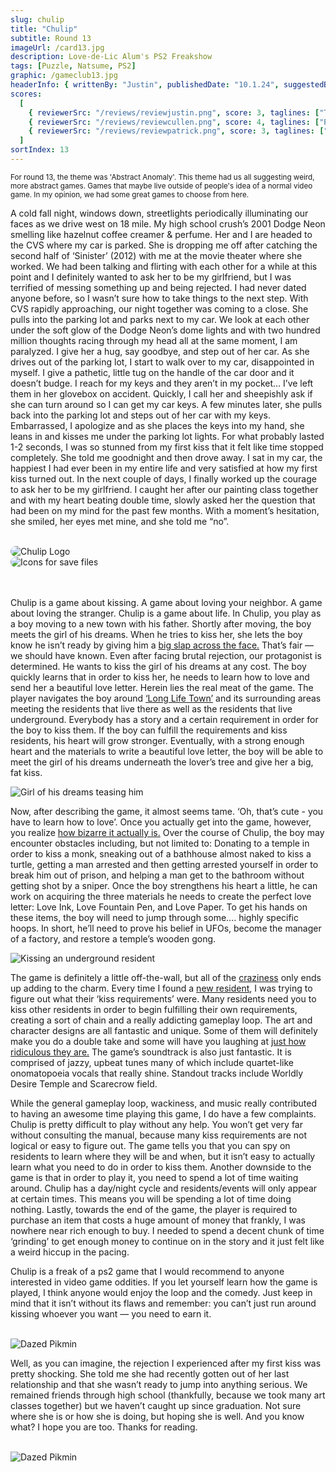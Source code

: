 ```yaml
---
slug: chulip
title: "Chulip"
subtitle: Round 13
imageUrl: /card13.jpg
description: Love-de-Lic Alum's PS2 Freakshow
tags: [Puzzle, Natsume, PS2]
graphic: /gameclub13.jpg
headerInfo: { writtenBy: "Justin", publishedDate: "10.1.24", suggestedBy: "Justin" }
scores:
  [
    { reviewerSrc: "/reviews/reviewjustin.png", score: 3, taglines: ["Thought I was rich, turns out I'm broke"] },
    { reviewerSrc: "/reviews/reviewcullen.png", score: 4, taglines: ["Pokemon for smoochin"] },
    { reviewerSrc: "/reviews/reviewpatrick.png", score: 3, taglines: ["All kissing should have a manual this thorough"] }
  ]
sortIndex: 13
---
```


<sub>For round 13, the theme was 'Abstract Anomaly'. This theme had us all suggesting weird, more abstract games. Games that maybe live outside of people's idea of a normal video game. In my opinion, we had some great games to choose from here.</sub>

A cold fall night, windows down, streetlights periodically illuminating our faces as we drive west on 18 mile. My high school crush’s 2001 Dodge Neon smelling like hazelnut coffee creamer & perfume. Her and I are headed to the CVS where my car is parked. She is dropping me off after catching the second half of ‘Sinister’ (2012) with me at the movie theater where she worked. We had been talking and flirting with each other for a while at this point and I definitely wanted to ask her to be my girlfriend, but I was terrified of messing something up and being rejected. I had never dated anyone before, so I wasn’t sure how to take things to the next step. With CVS rapidly approaching, our night together was coming to a close. She pulls into the parking lot and parks next to my car. We look at each other under the soft glow of the Dodge Neon’s dome lights and with two hundred million thoughts racing through my head all at the same moment, I am paralyzed. I give her a hug, say goodbye, and step out of her car. As she drives out of the parking lot, I start to walk over to my car, disappointed in myself. I give a pathetic, little tug on the handle of the car door and it doesn’t budge. I reach for my keys and they aren’t in my pocket… I’ve left them in her glovebox on accident. Quickly, I call her and sheepishly ask if she can turn around so I can get my car keys. A few minutes later, she pulls back into the parking lot and steps out of her car with my keys. Embarrassed, I apologize and as she places the keys into my hand, she leans in and kisses me under the parking lot lights. For what probably lasted 1-2 seconds, I was so stunned from my first kiss that it felt like time stopped completely. She told me goodnight and then drove away. I sat in my car, the happiest I had ever been in my entire life and very satisfied at how my first kiss turned out. In the next couple of days, I finally worked up the courage to ask her to be my girlfriend. I caught her after our painting class together and with my heart beating double time, slowly asked her the question that had been on my mind for the past few months. With a moment’s hesitation, she smiled, her eyes met mine, and she told me “no”.
<br></br>

<div class="reviewlogo"><img src="/reviews/chulip/logo.png"
alt="Chulip Logo" style="border-radius: 20px;"/></div>

<div class="reviewsplit"><img src="/reviews/chulip/saveicon.png"
alt="Icons for save files" style="border-radius: 20px;"/>
<br><br><br />

Chulip is a game about kissing. A game about loving your neighbor. A game about loving the stranger. Chulip is a game about life. In Chulip, you play as a boy moving to a new town with his father. Shortly after moving, the boy meets the girl of his dreams. When he tries to kiss her, she lets the boy know he isn’t ready by giving him a [big slap across the face.](/reviews/chulip/smack.gif) That’s fair — we should have known. Even after facing brutal rejection, our protagonist is determined. He wants to kiss the girl of his dreams at any cost. The boy quickly learns that in order to kiss her, he needs to learn how to love and send her a beautiful love letter. Herein lies the real meat of the game. The player navigates the boy around [‘Long Life Town’](/reviews/chulip/longlife.jpg) and its surrounding areas meeting the residents that live there as well as the residents that live underground. Everybody has a story and a certain requirement in order for the boy to kiss them. If the boy can fulfill the requirements and kiss residents, his heart will grow stronger. Eventually, with a strong enough heart and the materials to write a beautiful love letter, the boy will be able to meet the girl of his dreams underneath the lover’s tree and give her a big, fat kiss.

<div class="reviewsplit"><img src="/reviews/chulip/tease.gif"
alt="Girl of his dreams teasing him" /><div>

Now, after describing the game, it almost seems tame. ‘Oh, that’s cute - you have to learn how to love’. Once you actually get into the game, however, you realize [how bizarre it actually is.](/reviews/chulip/bath.png) Over the course of Chulip, the boy may encounter obstacles including, but not limited to: Donating to a temple in order to kiss a monk, sneaking out of a bathhouse almost naked to kiss a turtle, getting a man arrested and then getting arrested yourself in order to break him out of prison, and helping a man get to the bathroom without getting shot by a sniper. Once the boy strengthens his heart a little, he can work on acquiring the three materials he needs to create the perfect love letter: Love Ink, Love Fountain Pen, and Love Paper. To get his hands on these items, the boy will need to jump through some…. highly specific hoops. In short, he’ll need to prove his belief in UFOs, become the manager of a factory, and restore a temple’s wooden gong.

<div class="reviewsplit"><img src="/reviews/chulip/trashkiss.gif"
alt="Kissing an underground resident" /><div>

The game is definitely a little off-the-wall, but all of the [craziness](/reviews/chulip/chase.gif) only ends up adding to the charm. Every time I found a [new resident](/reviews/chulip/residents.jpg), I was trying to figure out what their ‘kiss requirements’ were. Many residents need you to kiss other residents in order to begin fulfilling their own requirements, creating a sort of chain and a really addicting gameplay loop. The art and character designs are all fantastic and unique. Some of them will definitely make you do a double take and some will have you laughing at [just how ridiculous they are.](/reviews/chulip/art.jpg) The game’s soundtrack is also just fantastic. It is comprised of jazzy, upbeat tunes many of which include quartet-like onomatopoeia vocals that really shine. Standout tracks include Worldly Desire Temple and Scarecrow field.

While the general gameplay loop, wackiness, and music really contributed to having an awesome time playing this game, I do have a few complaints. Chulip is pretty difficult to play without any help. You won’t get very far without consulting the manual, because many kiss requirements are not logical or easy to figure out. The game tells you that you can spy on residents to learn where they will be and when, but it isn’t easy to actually learn what you need to do in order to kiss them. Another downside to the game is that in order to play it, you need to spend a lot of time waiting around. Chulip has a day/night cycle and residents/events will only appear at certain times. This means you will be spending a lot of time doing nothing. Lastly, towards the end of the game, the player is required to purchase an item that costs a huge amount of money that frankly, I was nowhere near rich enough to buy. I needed to spend a decent chunk of time ‘grinding’ to get enough money to continue on in the story and it just felt like a weird hiccup in the pacing.

Chulip is a freak of a ps2 game that I would recommend to anyone interested in video game oddities. If you let yourself learn how the game is played, I think anyone would enjoy the loop and the comedy. Just keep in mind that it isn’t without its flaws and remember: you can’t just run around kissing whoever you want — you need to earn it.<br><br>

<div class="reviewsplit"><img src="/reviews/chulip/conceptart.jpg"
alt="Dazed Pikmin" /><div>

Well, as you can imagine, the rejection I experienced after my first kiss was pretty shocking. She told me she had recently gotten out of her last relationship and that she wasn’t ready to jump into anything serious. We remained friends through high school (thankfully, because we took many art classes together) but we haven’t caught up since graduation. Not sure where she is or how she is doing, but hoping she is well. And you know what? I hope you are too. Thanks for reading.
<br><br>

<div class="reviewsplit"><img src="/reviews/chulip/boxartcolor.png"
alt="Dazed Pikmin" /><div>
<br><br>
